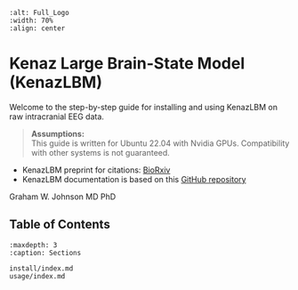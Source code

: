 ```{image} img/Full_Logo.jpg
:alt: Full_Logo
:width: 70%
:align: center
```

<p align="center"> </p>

# Kenaz Large Brain-State Model (KenazLBM)
Welcome to the step-by-step guide for installing and using KenazLBM on raw intracranial EEG data.

> **Assumptions:**  
> This guide is written for Ubuntu 22.04 with Nvidia GPUs. Compatibility with other systems is not guaranteed.

- KenazLBM preprint for citations: [BioRxiv](https://www.biorxiv.org/content/10.1101/2025.08.10.669538v2)
- KenazLBM documentation is based on this [GitHub repository](https://github.com/grahamwjohnson/KenazLBM)

Graham W. Johnson MD PhD

<p align="center"> </p>

## Table of Contents

```{toctree}
:maxdepth: 3
:caption: Sections

install/index.md
usage/index.md
```






